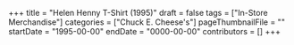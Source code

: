 +++
title = "Helen Henny T-Shirt (1995)"
draft = false
tags = ["In-Store Merchandise"]
categories = ["Chuck E. Cheese's"]
pageThumbnailFile = ""
startDate = "1995-00-00"
endDate = "0000-00-00"
contributors = []
+++
